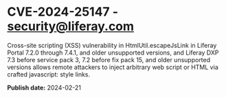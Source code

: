 # CVE-2024-25147 - security@liferay.com

Cross-site scripting (XSS) vulnerability in HtmlUtil.escapeJsLink in Liferay Portal 7.2.0 through 7.4.1, and older unsupported versions, and Liferay DXP 7.3 before service pack 3, 7.2 before fix pack 15, and older unsupported versions allows remote attackers to inject arbitrary web script or HTML via crafted javascript: style links.

**Publish date:** 2024-02-21
